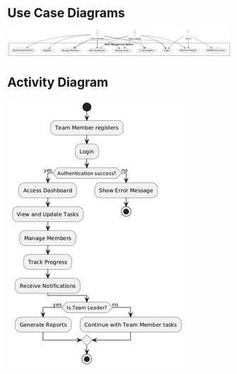 # Use Case Diagrams

![Use Case Diagram](image.png)

# Activity Diagram

![Activity Diagram](image-1.png)